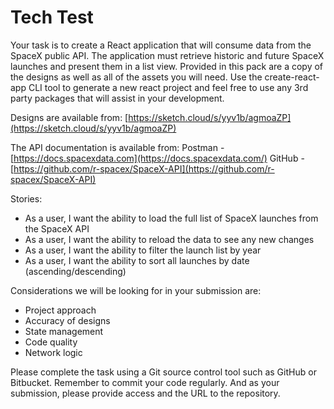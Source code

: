# Tech Test

Your task is to create a React application that will consume data from the SpaceX public API. The application must retrieve historic and future SpaceX launches and present them in a list view. 
Provided in this pack are a copy of the designs as well as all of the assets you will need. Use the create-react-app CLI tool to generate a new react project and feel free to use any 3rd party packages that will assist in your development. 

Designs are available from: [https://sketch.cloud/s/yyv1b/agmoaZP](https://sketch.cloud/s/yyv1b/agmoaZP)

The API documentation is available from:
Postman - [https://docs.spacexdata.com](https://docs.spacexdata.com/) 
GitHub - [https://github.com/r-spacex/SpaceX-API](https://github.com/r-spacex/SpaceX-API)

Stories:

- As a user, I want the ability to load the full list of SpaceX launches from the SpaceX API
- As a user, I want the ability to reload the data to see any new changes
- As a user, I want the ability to filter the launch list by year
- As a user, I want the ability to sort all launches by date (ascending/descending)

Considerations we will be looking for in your submission are:

- Project approach
- Accuracy of designs
- State management
- Code quality
- Network logic

Please complete the task using a Git source control tool such as GitHub or Bitbucket. Remember to commit your code regularly. And as your submission, please provide access and the URL to the repository.